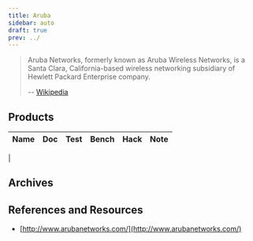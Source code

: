 ```yaml
---
title: Aruba
sidebar: auto
draft: true
prev: ../
---
```


> Aruba Networks, formerly known as Aruba Wireless Networks, is a
> Santa Clara, California-based wireless networking subsidiary of
> Hewlett Packard Enterprise company.
>
> -- [Wikipedia](https://en.wikipedia.org/wiki/Aruba_Networks)

## Products

| Name                      | Doc | Test | Bench | Hack | Note |
|---------------------------|-----|------|-------|------|------|
|

## Archives

## References and Resources

 * [http://www.arubanetworks.com/](http://www.arubanetworks.com/)

